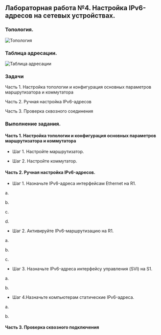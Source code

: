 ## Лабораторная работа №4. Настройка IPv6-адресов на сетевых устройствах.

### Топология.

![Топология](https://github.com/Shure0407/Network_engineer/assets/162669909/e800d2f7-2b96-4386-8e0f-ace783c306e4)

### Таблица адресации.

![Таблица адресации](https://github.com/Shure0407/Network_engineer/assets/162669909/8677f1e3-a908-4889-9264-f9eedf1c1766)

### Задачи

Часть 1. Настройка топологии и конфигурация основных параметров маршрутизатора и коммутатора

Часть 2. Ручная настройка IPv6-адресов

Часть 3. Проверка сквозного соединения

### Выполнение задания.

#### Часть 1. Настройка топологии и конфигурация основных параметров маршрутизатора и коммутатора

- Шаг 1. Настройте маршрутизатор.

- Шаг 2. Настройте коммутатор.

#### Часть 2. Ручная настройка IPv6-адресов.

- Шаг 1. Назначьте IPv6-адреса интерфейсам Ethernet на R1.

a. 

b. 

c.

d. 

- Шаг 2. Активируйте IPv6-маршрутизацию на R1.

a. 

b. 

c.

- Шаг 3. Назначьте IPv6-адреса интерфейсу управления (SVI) на S1.

a. 

b. 

- Шаг 4.Назначьте компьютерам статические IPv6-адреса.

a. 

b. 

#### Часть 3. Проверка сквозного подключения


